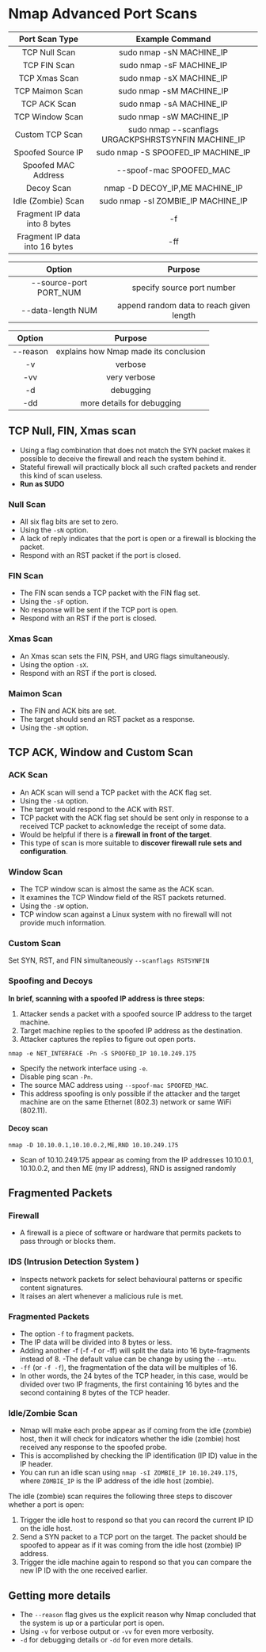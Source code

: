 # Nmap Advanced Port Scans



|         Port Scan Type         |                    Example Command                   |
| :----------------------------: | :--------------------------------------------------: |
|          TCP Null Scan         |               sudo nmap -sN MACHINE\_IP              |
|          TCP FIN Scan          |               sudo nmap -sF MACHINE\_IP              |
|          TCP Xmas Scan         |               sudo nmap -sX MACHINE\_IP              |
|         TCP Maimon Scan        |               sudo nmap -sM MACHINE\_IP              |
|          TCP ACK Scan          |               sudo nmap -sA MACHINE\_IP              |
|         TCP Window Scan        |               sudo nmap -sW MACHINE\_IP              |
|         Custom TCP Scan        | sudo nmap --scanflags URGACKPSHRSTSYNFIN MACHINE\_IP |
|        Spoofed Source IP       |         sudo nmap -S SPOOFED\_IP MACHINE\_IP         |
|       Spoofed MAC Address      |               --spoof-mac SPOOFED\_MAC               |
|           Decoy Scan           |           nmap -D DECOY\_IP,ME MACHINE\_IP           |
|       Idle (Zombie) Scan       |         sudo nmap -sI ZOMBIE\_IP MACHINE\_IP         |
|  Fragment IP data into 8 bytes |                          -f                          |
| Fragment IP data into 16 bytes |                          -ff                         |

|          Option         |                  Purpose                 |
| :---------------------: | :--------------------------------------: |
| --source-port PORT\_NUM |        specify source port number        |
|    --data-length NUM    | append random data to reach given length |

|  Option  |                Purpose                |
| :------: | :-----------------------------------: |
| --reason | explains how Nmap made its conclusion |
|    -v    |                verbose                |
|    -vv   |              very verbose             |
|    -d    |               debugging               |
|    -dd   |       more details for debugging      |

## TCP Null, FIN, Xmas scan

* Using a flag combination that does not match the SYN packet makes it possible to deceive the firewall and reach the system behind it.
* Stateful firewall will practically block all such crafted packets and render this kind of scan useless.
* **Run as SUDO**

### Null Scan

* All six flag bits are set to zero.
* Using the `-sN` option.
* A lack of reply indicates that the port is open or a firewall is blocking the packet.
* Respond with an RST packet if the port is closed.

### FIN Scan

* The FIN scan sends a TCP packet with the FIN flag set.
* Using the `-sF` option.
* No response will be sent if the TCP port is open.
* Respond with an RST if the port is closed.

### Xmas Scan

* An Xmas scan sets the FIN, PSH, and URG flags simultaneously.
* Using the option `-sX`.
* Respond with an RST if the port is closed.

### Maimon Scan

* The FIN and ACK bits are set.
* The target should send an RST packet as a response.
* Using the `-sM` option.&#x20;

## TCP ACK, Window and Custom Scan

### ACK Scan

* An ACK scan will send a TCP packet with the ACK flag set.
* Using the `-sA` option.
* The target would respond to the ACK with RST.
* TCP packet with the ACK flag set should be sent only in response to a received TCP packet to acknowledge the receipt of some data.
* Would be helpful if there is a **firewall in front of the target**.
* This type of scan is more suitable to **discover firewall rule sets and configuration**.

### Window Scan

* The TCP window scan is almost the same as the ACK scan.
* It examines the TCP Window field of the RST packets returned.
* Using the `-sW` option.
* TCP window scan against a Linux system with no firewall will not provide much information.

### Custom Scan

Set SYN, RST, and FIN simultaneously `--scanflags RSTSYNFIN`

### Spoofing and Decoys

**In brief, scanning with a spoofed IP address is three steps:**

1. Attacker sends a packet with a spoofed source IP address to the target machine.
2. Target machine replies to the spoofed IP address as the destination.
3. Attacker captures the replies to figure out open ports.

`nmap -e NET_INTERFACE -Pn -S SPOOFED_IP 10.10.249.175`

* Specify the network interface using `-e`.
* Disable ping scan `-Pn`.
* The source MAC address using `--spoof-mac SPOOFED_MAC`.
* This address spoofing is only possible if the attacker and the target machine are on the same Ethernet (802.3) network or same WiFi (802.11).

#### Decoy scan

`nmap -D 10.10.0.1,10.10.0.2,ME,RND 10.10.249.175`

* Scan of 10.10.249.175 appear as coming from the IP addresses 10.10.0.1, 10.10.0.2, and then ME (my IP address), RND is assigned randomly

## Fragmented Packets

### Firewall

* A firewall is a piece of software or hardware that permits packets to pass through or blocks them.

### IDS (Intrusion Detection System )

* Inspects network packets for select behavioural patterns or specific content signatures.
* It raises an alert whenever a malicious rule is met.

### Fragmented Packets

* The option `-f` to fragment packets.
* The IP data will be divided into 8 bytes or less.
* Adding another -f (-f -f or -ff) will split the data into 16 byte-fragments instead of 8. -The default value can be change by using the `--mtu`.
* `-ff` (or `-f -f`), the fragmentation of the data will be multiples of 16.
* In other words, the 24 bytes of the TCP header, in this case, would be divided over two IP fragments, the first containing 16 bytes and the second containing 8 bytes of the TCP header.

### Idle/Zombie Scan

* Nmap will make each probe appear as if coming from the idle (zombie) host, then it will check for indicators whether the idle (zombie) host received any response to the spoofed probe.
* This is accomplished by checking the IP identification (IP ID) value in the IP header.
* You can run an idle scan using `nmap -sI ZOMBIE_IP 10.10.249.175`, where `ZOMBIE_IP` is the IP address of the idle host (zombie).

The idle (zombie) scan requires the following three steps to discover whether a port is open:

1. Trigger the idle host to respond so that you can record the current IP ID on the idle host.
2. Send a SYN packet to a TCP port on the target. The packet should be spoofed to appear as if it was coming from the idle host (zombie) IP address.
3. Trigger the idle machine again to respond so that you can compare the new IP ID with the one received earlier.

## Getting more details

* The `--reason` flag gives us the explicit reason why Nmap concluded that the system is up or a particular port is open.
* Using `-v` for verbose output or `-vv` for even more verbosity.
* `-d` for debugging details or `-dd` for even more details.
